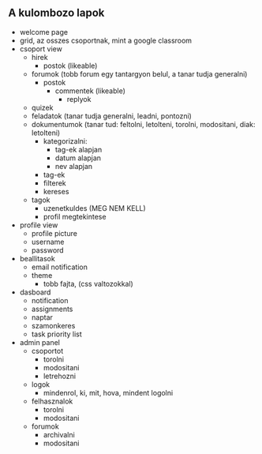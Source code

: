 ## A kulombozo lapok

- welcome page
- grid, az osszes csoportnak, mint a google classroom
- csoport view
  - hirek
    - postok (likeable)
  - forumok (tobb forum egy tantargyon belul, a tanar tudja generalni)
    - postok
      - commentek (likeable)
        - replyok 
  - quizek
  - feladatok (tanar tudja generalni, leadni, pontozni)
  - dokumentumok (tanar tud: feltolni, letolteni, torolni, modositani, diak: letolteni)
    - kategorizalni:
      - tag-ek alapjan
      - datum alapjan
      - nev alapjan
    - tag-ek
    - filterek
    - kereses
  - tagok 
    - uzenetkuldes (MEG NEM KELL)
    - profil megtekintese
- profile view
  - profile picture 
  - username
  - password
- beallitasok
  - email notification
  - theme
    - tobb fajta, (css valtozokkal)
- dasboard
  - notification
  - assignments
  - naptar
  - szamonkeres
  - task priority list
- admin panel
  - csoportot
    - torolni
    - modositani
    - letrehozni
  - logok
    - mindenrol, ki, mit, hova, mindent logolni
  - felhasznalok
    - torolni
    - modositani
  - forumok
    - archivalni
    - modositani